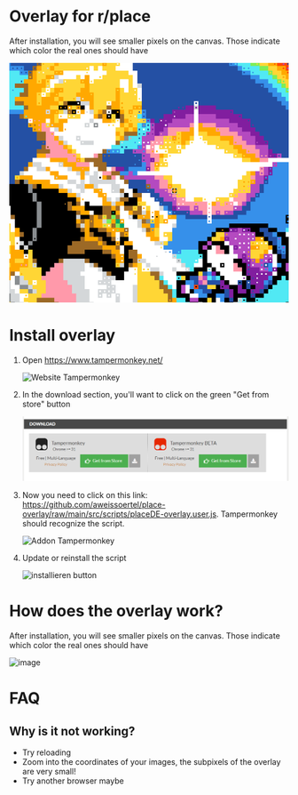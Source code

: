 # Overlay for r/place

After installation, you will see smaller pixels on the canvas. Those indicate which color the real ones should have

![demo](img/demo.png)


# Install overlay

1. Open https://www.tampermonkey.net/
   
   ![Website Tampermonkey](img/tampermonkey.png)

2. In the download section, you'll want to click on the green "Get from store" button
   
   ![Download-Fenster](img/tapermonkey-marker.png)

3. Now you need to click on this link: https://github.com/aweissoertel/place-overlay/raw/main/src/scripts/placeDE-overlay.user.js. Tampermonkey should recognize the script.
   
   ![Addon Tampermonkey](img/script-uebersicht.png)
   
4. Update or reinstall the script
   
   ![installieren button](img/install.png)

# How does the overlay work?
After installation, you will see smaller pixels on the canvas. Those indicate which color the real ones should have

![image](https://github.com/PlaceDE-Official/place-overlay/assets/28481491/50247ae0-b082-45f2-8769-0e017c23056f)


# FAQ

## Why is it not working?
- Try reloading
- Zoom into the coordinates of your images, the subpixels of the overlay are very small!
- Try another browser maybe
